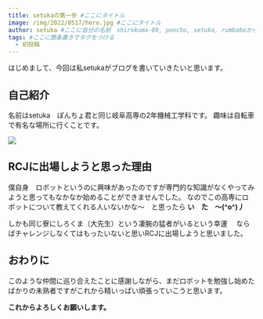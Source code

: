 ```yaml
---
title: setukaの第一歩 #ここにタイトル
image: /img/2022/0517/hero.jpg #ここにタイトル
author: setuka #ここに自分の名前　shirokuma-89, poncho, setuka, rumbaboから選ぶ
tags: #ここに箇条書きでタグをつける
  - 初投稿
---
```


はじめまして、今回は私setukaがブログを書いていきたいと思います。

## 自己紹介

名前はsetuka　ぽんちょ君と同じ岐阜高専の2年機械工学科です。
趣味は自転車で有名な場所に行くことです。

![](/img/2022/0517/IMG_1202.JPG)

## RCJに出場しようと思った理由

僕自身　ロボットというのに興味があったのですが専門的な知識がなくやってみようと思ってもなかなか始めることができませんでした。
なのでこの高専にロボットについて教えてくれる人いないかな～　と思ったら
**い　た　～(^o^)丿**

しかも同じ寮にしろくま（大先生）という凄腕の猛者がいるという幸運　
ならばチャレンジしなくてはもったいないと思いRCJに出場しようと思いました。

## おわりに

このような仲間に巡り合えたことに感謝しながら、まだロボットを勉強し始めたばかりの未熟者ですがこれから精いっぱい頑張っていこうと思います。


**これからよろしくお願いします。**
